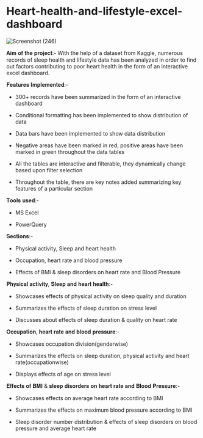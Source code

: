 # Heart-health-and-lifestyle-excel-dashboard

![Screenshot (246)](https://github.com/Shuprotikroy/Heart-health-and-lifestyle-excel-dashboard/assets/70252750/49b483e2-04cf-4209-991f-54b07ffa1211)



𝐀𝐢𝐦 𝐨𝐟 𝐭𝐡𝐞 𝐩𝐫𝐨𝐣𝐞𝐜𝐭:-
With the help of a dataset from Kaggle, numerous records of sleep health and lifestyle data has been analyzed in order to find out factors contributing to poor heart health in the form of an interactive excel dashboard.



𝐅𝐞𝐚𝐭𝐮𝐫𝐞𝐬 𝐈𝐦𝐩𝐥𝐞𝐦𝐞𝐧𝐭𝐞𝐝:-

- 300+ records have been summarized in the form of an interactive dashboard

- Conditional formatting has been implemented to show distribution of data

- Data bars have been implemented to show data distribution

- Negative areas have been marked in red, positive areas have been marked in green throughout the data tables

- All the tables are interactive and filterable, they dynamically change based upon filter selection

- Throughout the table, there are key notes added summarizing key features of a particular section 



𝐓𝐨𝐨𝐥𝐬 𝐮𝐬𝐞𝐝:-

- MS Excel

- PowerQuery



𝐒𝐞𝐜𝐭𝐢𝐨𝐧𝐬:-

- Physical activity, Sleep and heart health

- Occupation, heart rate and blood pressure

- Effects of BMI & sleep disorders on heart rate and Blood Pressure





𝐏𝐡𝐲𝐬𝐢𝐜𝐚𝐥 𝐚𝐜𝐭𝐢𝐯𝐢𝐭𝐲, 𝐒𝐥𝐞𝐞𝐩 𝐚𝐧𝐝 𝐡𝐞𝐚𝐫𝐭 𝐡𝐞𝐚𝐥𝐭𝐡:-

- Showcases effects of physical activity on sleep quality and duration

- Summarizes the effects of sleep duration on stress level

- Discusses about effects of sleep duration & quality on heart rate



𝐎𝐜𝐜𝐮𝐩𝐚𝐭𝐢𝐨𝐧, 𝐡𝐞𝐚𝐫𝐭 𝐫𝐚𝐭𝐞 𝐚𝐧𝐝 𝐛𝐥𝐨𝐨𝐝 𝐩𝐫𝐞𝐬𝐬𝐮𝐫𝐞:-

- Showcases occupation division(genderwise)

- Summarizes the effects on sleep duration, physical activity and heart rate(occupationwise)

- Displays effects of age on stress level



𝐄𝐟𝐟𝐞𝐜𝐭𝐬 𝐨𝐟 𝐁𝐌𝐈 & 𝐬𝐥𝐞𝐞𝐩 𝐝𝐢𝐬𝐨𝐫𝐝𝐞𝐫𝐬 𝐨𝐧 𝐡𝐞𝐚𝐫𝐭 𝐫𝐚𝐭𝐞 𝐚𝐧𝐝 𝐁𝐥𝐨𝐨𝐝 𝐏𝐫𝐞𝐬𝐬𝐮𝐫𝐞:-

- Showcases effects on average heart rate according to BMI

- Summarizes the effects on maximum blood pressure according to BMI

- Sleep disorder number distribution & effects of sleep disorders on blood pressure and average heart rate

